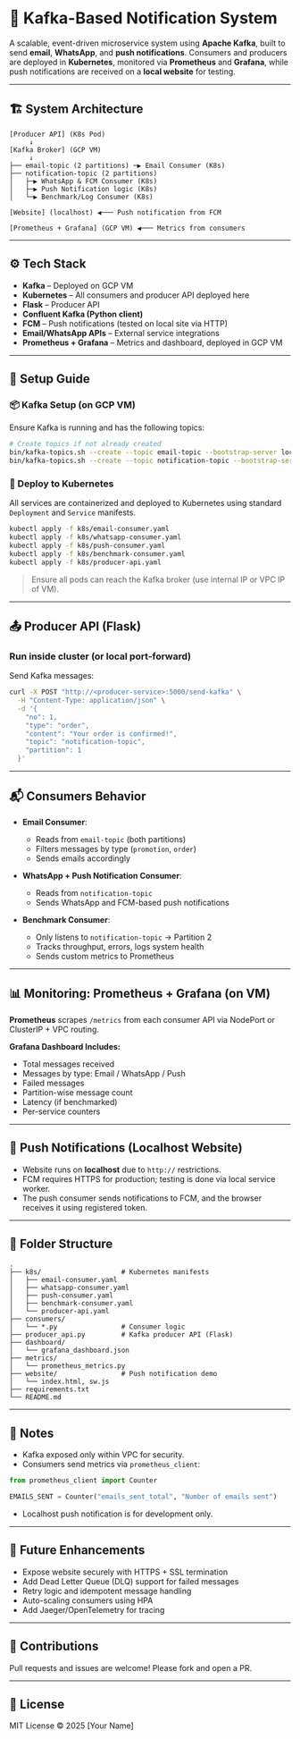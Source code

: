 # 📣 Kafka-Based Notification System

A scalable, event-driven microservice system using **Apache Kafka**, built to send **email**, **WhatsApp**, and **push notifications**. Consumers and producers are deployed in **Kubernetes**, monitored via **Prometheus** and **Grafana**, while push notifications are received on a **local website** for testing.

---

## 🏗️ System Architecture

```
[Producer API] (K8s Pod)
     ↓
[Kafka Broker] (GCP VM)
     ↓
├── email-topic (2 partitions) ─▶ Email Consumer (K8s)
├── notification-topic (2 partitions)
│   ├─▶ WhatsApp & FCM Consumer (K8s)
│   ├─▶ Push Notification logic (K8s)
│   └─▶ Benchmark/Log Consumer (K8s)
     
[Website] (localhost) ◀─── Push notification from FCM
     
[Prometheus + Grafana] (GCP VM) ◀─── Metrics from consumers
```

---

## ⚙️ Tech Stack

* **Kafka** – Deployed on GCP VM
* **Kubernetes** – All consumers and producer API deployed here
* **Flask** – Producer API
* **Confluent Kafka (Python client)**
* **FCM** – Push notifications (tested on local site via HTTP)
* **Email/WhatsApp APIs** – External service integrations
* **Prometheus + Grafana** – Metrics and dashboard, deployed in GCP VM

---

## 🔧 Setup Guide

### 📦 Kafka Setup (on GCP VM)

Ensure Kafka is running and has the following topics:

```bash
# Create topics if not already created
bin/kafka-topics.sh --create --topic email-topic --bootstrap-server localhost:9092 --partitions 2 --replication-factor 1
bin/kafka-topics.sh --create --topic notification-topic --bootstrap-server localhost:9092 --partitions 2 --replication-factor 1
```

### 🚀 Deploy to Kubernetes

All services are containerized and deployed to Kubernetes using standard `Deployment` and `Service` manifests.

```bash
kubectl apply -f k8s/email-consumer.yaml
kubectl apply -f k8s/whatsapp-consumer.yaml
kubectl apply -f k8s/push-consumer.yaml
kubectl apply -f k8s/benchmark-consumer.yaml
kubectl apply -f k8s/producer-api.yaml
```

> Ensure all pods can reach the Kafka broker (use internal IP or VPC IP of VM).

---

## 📤 Producer API (Flask)

### Run inside cluster (or local port-forward)

Send Kafka messages:

```bash
curl -X POST "http://<producer-service>:5000/send-kafka" \
  -H "Content-Type: application/json" \
  -d '{
    "no": 1,
    "type": "order",
    "content": "Your order is confirmed!",
    "topic": "notification-topic",
    "partition": 1
  }'
```

---

## 📬 Consumers Behavior

* **Email Consumer**:

  * Reads from `email-topic` (both partitions)
  * Filters messages by type (`promotion`, `order`)
  * Sends emails accordingly

* **WhatsApp + Push Notification Consumer**:

  * Reads from `notification-topic`
  * Sends WhatsApp and FCM-based push notifications

* **Benchmark Consumer**:

  * Only listens to `notification-topic` → Partition 2
  * Tracks throughput, errors, logs system health
  * Sends custom metrics to Prometheus

---

## 📊 Monitoring: Prometheus + Grafana (on VM)

**Prometheus** scrapes `/metrics` from each consumer API via NodePort or ClusterIP + VPC routing.

**Grafana Dashboard Includes:**

* Total messages received
* Messages by type: Email / WhatsApp / Push
* Failed messages
* Partition-wise message count
* Latency (if benchmarked)
* Per-service counters

---

## 🔔 Push Notifications (Localhost Website)

* Website runs on **localhost** due to `http://` restrictions.
* FCM requires HTTPS for production; testing is done via local service worker.
* The push consumer sends notifications to FCM, and the browser receives it using registered token.

---

## 📁 Folder Structure

```
.
├── k8s/                    # Kubernetes manifests
│   ├── email-consumer.yaml
│   ├── whatsapp-consumer.yaml
│   ├── push-consumer.yaml
│   ├── benchmark-consumer.yaml
│   └── producer-api.yaml
├── consumers/
│   └── *.py                # Consumer logic
├── producer_api.py         # Kafka producer API (Flask)
├── dashboard/
│   └── grafana_dashboard.json
├── metrics/
│   └── prometheus_metrics.py
├── website/                # Push notification demo
│   └── index.html, sw.js
├── requirements.txt
└── README.md
```

---

## 📌 Notes

* Kafka exposed only within VPC for security.
* Consumers send metrics via `prometheus_client`:

```python
from prometheus_client import Counter

EMAILS_SENT = Counter("emails_sent_total", "Number of emails sent")
```

* Localhost push notification is for development only.

---

## 🔮 Future Enhancements

* Expose website securely with HTTPS + SSL termination
* Add Dead Letter Queue (DLQ) support for failed messages
* Retry logic and idempotent message handling
* Auto-scaling consumers using HPA
* Add Jaeger/OpenTelemetry for tracing

---

## 🤝 Contributions

Pull requests and issues are welcome! Please fork and open a PR.

---

## 📝 License

MIT License © 2025 \[Your Name]
